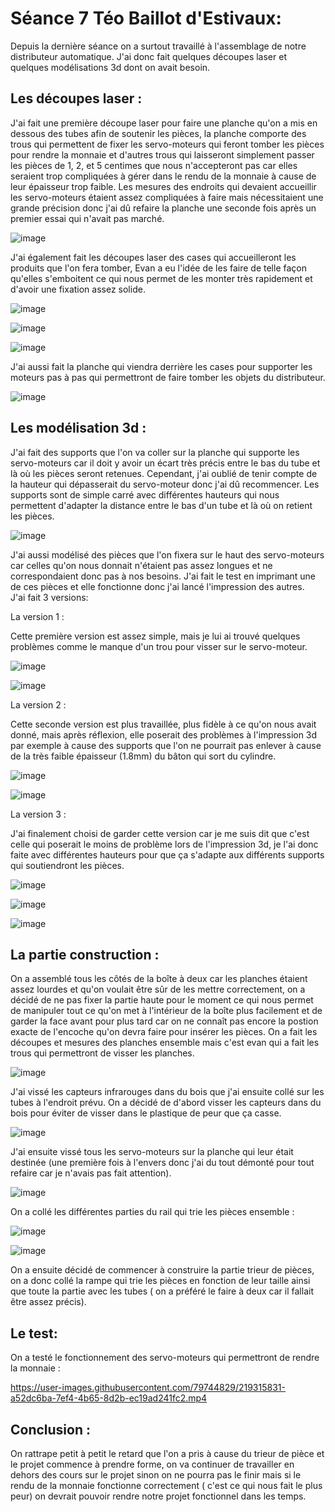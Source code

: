 # Séance 7 Téo Baillot d'Estivaux:  

Depuis la dernière séance on a surtout travaillé à l'assemblage de notre distributeur automatique. J'ai donc fait quelques découpes laser et quelques modélisations 3d dont on avait besoin.  

## Les découpes laser : 

J'ai fait une première découpe laser pour faire une planche qu'on a mis en dessous des tubes afin de soutenir les pièces, la planche comporte des trous qui permettent de fixer les servo-moteurs qui feront tomber les pièces pour rendre la monnaie et d'autres trous qui laisseront simplement passer les pièces de 1, 2, et 5 centimes que nous n'accepteront pas car elles seraient trop compliquées à gérer dans le rendu de la monnaie à cause de leur épaisseur trop faible. Les mesures des endroits qui devaient accueillir les servo-moteurs étaient assez compliquées à faire mais nécessitaient une grande précision donc j'ai dû refaire la planche une seconde fois après un premier essai qui n'avait pas marché. 

![image](https://user-images.githubusercontent.com/79744829/219314827-20990bc1-846a-44c4-ac4d-1508db3b9051.png)  

J'ai également fait les découpes laser des cases qui accueilleront les produits que l'on fera tomber, Evan a eu l'idée de les faire de telle façon qu'elles s'emboitent ce qui nous permet de les monter très rapidement et d'avoir une fixation assez solide.  

![image](https://user-images.githubusercontent.com/79744829/219314239-6d72df59-94f3-41ae-b6da-d28427a7f18a.png)  

![image](https://user-images.githubusercontent.com/79744829/219314443-73c7cf16-8207-4fbc-9e6d-fda611384b3c.png)  

![image](https://user-images.githubusercontent.com/79744829/219139026-220263f5-db5a-4f40-ab8d-4db970c17f98.png)  

J'ai aussi fait la planche qui viendra derrière les cases pour supporter les moteurs pas à pas qui permettront de faire tomber les objets du distributeur.  

![image](https://user-images.githubusercontent.com/79744829/219314598-ca20ff60-9a35-4ac1-ae81-14ce110bceca.png)  

## Les modélisation 3d :  

J'ai fait des supports que l'on va coller sur la planche qui supporte les servo-moteurs car il doit y avoir un écart très précis entre le bas du tube et là où les pièces seront retenues. Cependant, j'ai oublié de tenir compte de la hauteur qui dépasserait du servo-moteur donc j'ai dû recommencer.
Les supports sont de simple carré avec différentes hauteurs qui nous permettent d'adapter la distance entre le bas d'un tube et là où on retient les pièces.  

![image](https://user-images.githubusercontent.com/79744829/219139309-cb010a06-b281-43f3-a38e-3294a12b1a74.png)  

J'ai aussi modélisé des pièces que l'on fixera sur le haut des servo-moteurs car celles qu'on nous donnait n'étaient pas assez longues et ne correspondaient donc pas à nos besoins. J'ai fait le test en imprimant une de ces pièces et elle fonctionne donc j'ai lancé l'impression des autres.  
J'ai fait 3 versions:  

La version 1 :  

Cette première version est assez simple, mais je lui ai trouvé quelques problèmes comme le manque d'un trou pour visser sur le servo-moteur.  

![image](https://user-images.githubusercontent.com/79744829/219143179-ff3c438e-41a6-4c2c-b07f-eaeea81fc801.png)  

![image](https://user-images.githubusercontent.com/79744829/219140560-f7a26f58-8bbe-4e1b-835d-e0371a2e1cd3.png)  

La version 2 :  

Cette seconde version est plus travaillée, plus fidèle à ce qu'on nous avait donné, mais après réflexion, elle poserait des problèmes à l'impression 3d par exemple à cause des supports que l'on ne pourrait pas enlever à cause de la très faible épaisseur (1.8mm) du bâton qui sort du cylindre.  

![image](https://user-images.githubusercontent.com/79744829/219140000-cd4c9c5f-7f1c-4cfa-b560-de700ca6b4e9.png)  

![image](https://user-images.githubusercontent.com/79744829/219139738-32b22ba8-e304-48b8-a0d8-ce111416c6bf.png)  

La version 3 :  

J'ai finalement choisi de garder cette version car je me suis dit que c'est celle qui poserait le moins de problème lors de l'impression 3d, je l'ai donc faite avec différentes hauteurs pour que ça s'adapte aux différents supports qui soutiendront les pièces.

![image](https://user-images.githubusercontent.com/79744829/219140692-a0573a23-81af-442d-8403-32ab70b60e09.png)

![image](https://user-images.githubusercontent.com/79744829/219140757-61464ce5-2568-49ef-9d88-bf9a6ab19e81.png)  

![image](https://user-images.githubusercontent.com/79744829/219138785-b26f790a-40d1-47d0-94e0-790dfc9108ae.png)  


## La partie construction :  

On a assemblé tous les côtés de la boîte à deux car les planches étaient assez lourdes et qu'on voulait être sûr de les mettre correctement, on a décidé de ne pas fixer la partie haute pour le moment ce qui nous permet de manipuler tout ce qu'on met à l'intérieur de la boîte plus facilement et de garder la face avant pour plus tard car on ne connaît pas encore la postion exacte de l'encoche qu'on devra faire pour insérer les pièces. On a fait les découpes et mesures des planches ensemble mais c'est evan qui a fait les trous qui permettront de visser les planches.

![image](https://user-images.githubusercontent.com/79744829/219317474-e4b8380b-cf5e-4c2a-9e88-ab43a9a973d3.png)  

J'ai vissé les capteurs infrarouges dans du bois que j'ai ensuite collé sur les tubes à l'endroit prévu. On a décidé de d'abord visser les capteurs dans du bois pour éviter de visser dans le plastique de peur que ça casse.  

![image](https://user-images.githubusercontent.com/79744829/219317275-696b9b93-e58a-4f1b-9710-5b11878f1b75.png)  

J'ai ensuite vissé tous les servo-moteurs sur la planche qui leur était destinée (une première fois à l'envers donc j'ai du tout démonté pour tout refaire car je n'avais pas fait attention).  

![image](https://user-images.githubusercontent.com/79744829/219138936-491b3562-d956-40a7-8fc5-9ba644277f88.png)  

On a collé les différentes parties du rail qui trie les pièces ensemble :  

![image](https://user-images.githubusercontent.com/79744829/219317196-290c24e8-81f6-4869-b9f4-a7de3141639e.png)  

![image](https://user-images.githubusercontent.com/79744829/219316724-027a7d35-d300-471d-b34f-9e5a07b2f13d.png)  

On a ensuite décidé de commencer à construire la partie trieur de pièces, on a donc collé la rampe qui trie les pièces en fonction de leur taille ainsi que toute la partie avec les tubes ( on a préféré le faire à deux car il fallait être assez précis).  

## Le test:  

On a testé le fonctionnement des servo-moteurs qui permettront de rendre la monnaie :  

https://user-images.githubusercontent.com/79744829/219315831-a52dc6ba-7ef4-4b65-8d2b-ec19ad241fc2.mp4  

## Conclusion :  

On rattrape petit à petit le retard que l'on a pris à cause du trieur de pièce et le projet commence à prendre forme, on va continuer de travailler en dehors des cours sur le projet sinon on ne pourra pas le finir mais si le rendu de la monnaie fonctionne correctement ( c'est ce qui nous fait le plus peur) on devrait pouvoir rendre notre projet fonctionnel dans les temps.

